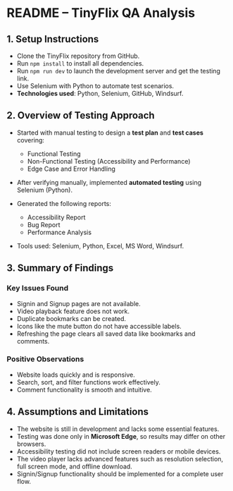# README – TinyFlix QA Analysis

## 1. Setup Instructions

- Clone the TinyFlix repository from GitHub.  
- Run `npm install` to install all dependencies.  
- Run `npm run dev` to launch the development server and get the testing link.  
- Use Selenium with Python to automate test scenarios.  
- **Technologies used**: Python, Selenium, GitHub, Windsurf.

## 2. Overview of Testing Approach

- Started with manual testing to design a **test plan** and **test cases** covering:
  - Functional Testing  
  - Non-Functional Testing (Accessibility and Performance)  
  - Edge Case and Error Handling  

- After verifying manually, implemented **automated testing** using Selenium (Python).  
- Generated the following reports:
  - Accessibility Report  
  - Bug Report  
  - Performance Analysis  

- Tools used: Selenium, Python, Excel, MS Word, Windsurf.

## 3. Summary of Findings

### Key Issues Found
- Signin and Signup pages are not available.  
- Video playback feature does not work.  
- Duplicate bookmarks can be created.  
- Icons like the mute button do not have accessible labels.  
- Refreshing the page clears all saved data like bookmarks and comments.  

### Positive Observations
- Website loads quickly and is responsive.  
- Search, sort, and filter functions work effectively.  
- Comment functionality is smooth and intuitive.

## 4. Assumptions and Limitations

- The website is still in development and lacks some essential features.  
- Testing was done only in **Microsoft Edge**, so results may differ on other browsers.  
- Accessibility testing did not include screen readers or mobile devices.  
- The video player lacks advanced features such as resolution selection, full screen mode, and offline download.  
- Signin/Signup functionality should be implemented for a complete user flow.
